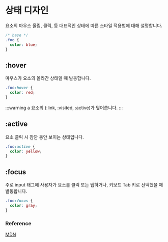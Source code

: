 # 상태 디자인

요소의 마우스 올림, 클릭, 등 대표적인 상태에 따른 스타일 적용법에 대해 설명합니다.

```css
/* base */
.foo {
  color: blue;
}
```

## :hover

마우스가 요소의 올라간 상태일 때 발동합니다.

```css
.foo:hover {
  color: red;
}
```

:::warning
a 요소의 (:link, :visited, :active)가 덮어씁니다.
:::

## :active

요소 클릭 시 잠깐 동안 보이는 상태입니다.

```css
.foo:active {
  color: yellow;
}
```

## :focus

주로 input 태그에 사용자가 요소를 클릭 또는 탭하거나, 키보드 Tab 키로 선택했을 때 발동합니다.

```css
.foo:focus {
  color: gray;
}
```

### Reference

[MDN](https://developer.mozilla.org/en-US/)
